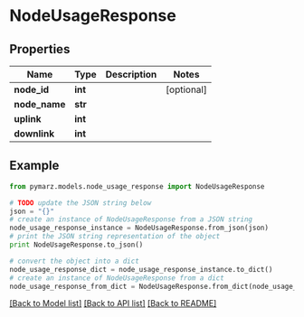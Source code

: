 # NodeUsageResponse


## Properties
Name | Type | Description | Notes
------------ | ------------- | ------------- | -------------
**node_id** | **int** |  | [optional] 
**node_name** | **str** |  | 
**uplink** | **int** |  | 
**downlink** | **int** |  | 

## Example

```python
from pymarz.models.node_usage_response import NodeUsageResponse

# TODO update the JSON string below
json = "{}"
# create an instance of NodeUsageResponse from a JSON string
node_usage_response_instance = NodeUsageResponse.from_json(json)
# print the JSON string representation of the object
print NodeUsageResponse.to_json()

# convert the object into a dict
node_usage_response_dict = node_usage_response_instance.to_dict()
# create an instance of NodeUsageResponse from a dict
node_usage_response_from_dict = NodeUsageResponse.from_dict(node_usage_response_dict)
```
[[Back to Model list]](../README.md#documentation-for-models) [[Back to API list]](../README.md#documentation-for-api-endpoints) [[Back to README]](../README.md)


